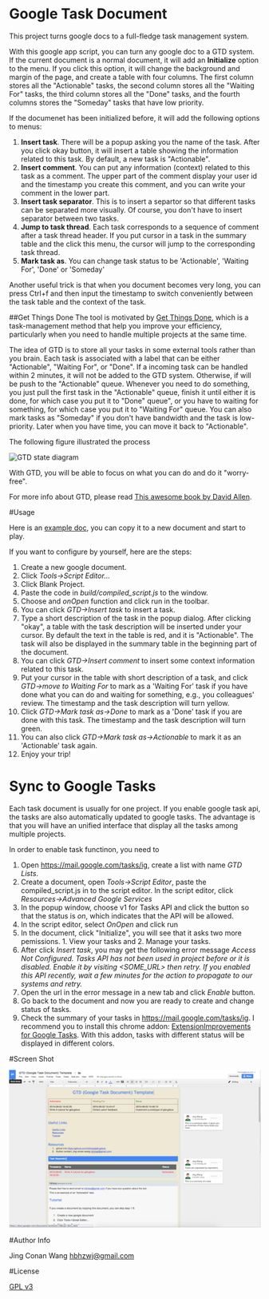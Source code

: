 # Google Task Document
This project turns google docs to a full-fledge task management system. 

With this google app script, you can turn any google doc to a GTD
system. If the current document is a normal document, it will add an
**Initialize** option to the menu.
If you click this option, it will change the background and margin of
the page, and create a table with four columns. The first column stores
all the "Actionable" tasks, the second column stores all the "Waiting
For" tasks, the third column stores all the "Done" tasks, and the fourth
columns stores the "Someday" tasks that have low priority.

If the documenet has been initialized before, it will add the following
options to menus:

1. **Insert task**. There will be a popup asking you the name of the
task. After you click okay button, it will insert a table showing the
information related to this task. By default, a new task is "Actionable".
2. **Insert comment**. You can put any information (context) related to
this task as a comment. The upper part of the comment display your user
id and the timestamp you create this comment, and you can write your
comment in the lower part.
3. **Insert task separator**. This is to insert a separtor so that
different tasks can be separated more visually. Of course, you don't
have to insert separator between two tasks.
4. **Jump to task thread**. Each task corresponds to a sequence of
comment after a task thread header. If you put cursor in a task in the
summary table and the click this menu, the cursor will jump to the
corresponding task thread. 
3. **Mark task as**. You can change task status to be 'Actionable',
'Waiting For', 'Done' or 'Someday'

Another useful trick is that when you document becomes very long, you
can press Ctrl+f and then input the timestamp to switch conveniently
between the task table and the context of the task. 

##Get Things Done
The tool is motivated by [Get Things Done](http://gettingthingsdone.com/),
which is a task-management method that help you improve your efficiency,
particularly when you need to handle multiple projects at the same time. 

The idea of GTD is to store all your tasks in some external tools rather than you brain.
Each task is associated with a label that can be either "Actionable", "Waiting For", or
"Done". If a incoming task can be handled within 2 minutes, it will not be added to the
GTD system. Otherwise, if will be push to the "Actionable" queue. Whenever you need to
do something, you just pull the first task in the "Actionable" queue, finish it until
either it is done, for which case you put it to "Done" queue", or you have to waiting
for something, for which case you put it to "Waiting For" queue. You can also mark tasks
as "Someday" if you don't have bandwidth and the task is low-priority. Later when you have
time, you can move it back to "Actionable".

The following figure illustrated the process

![GTD state diagram](https://cloud.githubusercontent.com/assets/522201/16716781/604968cc-46bb-11e6-9965-07061906f1a3.png)

With GTD, you will be able to focus on what you can do and do it "worry-free". 

For more info about GTD, please read [This awesome book by David Allen](http://www.amazon.com/Getting-Things-Done-Stress-Free-Productivity/dp/0142000280).

#Usage

Here is an [example doc](https://docs.google.com/document/d/18dowuhhSB5kajFRbJpmm7efWjU3V4AxYkuWMqhObPeI/edit?usp=sharing), you can copy it to a new document and start to play.

If you want to configure by yourself, here are the steps:

 1. Create a new google document.
 2. Click *Tools->Script Editor...*
 3. Click Blank Project.
 4. Paste the code in *build/compiled_script.js* to the window.
 5. Choose and *onOpen* function and click run in the toolbar.
 6. You can click *GTD->Insert task* to insert a task.
 7. Type a short description of the task in the popup dialog. After clicking "okay", a table with the task description will be inserted under your cursor. By default the text in the table is red, and it is "Actionable". The task will also be displayed in the summary table in the beginning part of the document.
 8. You can click *GTD->Insert comment* to insert some context information related to this task. 
 9. Put your cursor in the table with short description of a task, and click *GTD->move to Waiting For* to mark as a 'Waiting For' task if you have done what you can do and waiting for something, e.g., you colleagues' review. The timestamp and the task description will turn yellow. 
 10. Click *GTD->Mark task as->Done* to mark as a 'Done' task if you are done with this task. The timestamp and the task description will turn green.
 11. You can also click *GTD->Mark task as->Actionable* to mark it as an 'Actionable' task again. 
 12. Enjoy your trip!

# Sync to Google Tasks


Each task document is usually for one project.  If you enable google
task api, the tasks are also automatically updated to google tasks. The
advantage is that you will have an unified interface that display all
the tasks among multiple projects.

In order to enable task functinon, you need to 
 1. Open https://mail.google.com/tasks/ig, create a list with name *GTD
 Lists*.
 2. Create a document, open *Tools->Script Editor*, paste the
 compiled_script.js in to the script editor. In the script editor, click
 *Resources->Advanced Google Services*
 3. In the popup window, choose v1 for Tasks API and click the button so
 that the status is *on*, which indicates that the API will be allowed.
 4. In the script editor, select *OnOpen* and click run
 5. In the document, click "Initialize", you will see that it asks two
 more pemissions. 1. View your tasks and 2. Manage your tasks.
 6. After click *Insert task*, you may get the following error message
 *Access Not Configured. Tasks API has not been used in project
 <ID> before or it is disabled. Enable it by visiting <SOME_URL>
 then retry. If you enabled this API recently, wait a few minutes for
 the action to propagate to our systems and retry.*
 7. Open the url in the error message in a new tab and click *Enable*
 button.
 8. Go back to the document and now you are ready to create and change
 status of tasks.
 9. Check the summary of your tasks in https://mail.google.com/tasks/ig.
 I recommend you to install this chrome addon: [ExtensionImprovements
 for Google
 Tasks](https://chrome.google.com/webstore/detail/improvements-for-google-t/mhikceoaalnjmimabofghliacpmljocb?hl=en-US).
 With this addon, tasks with different status will be displayed in
 different colors.

#Screen Shot

![image](https://github.com/hbhzwj/gtd-gdocs/blob/master/resources/screenshot.png)



#Author Info

Jing Conan Wang
hbhzwj@gmail.com

#License

[GPL v3](http://www.gnu.org/copyleft/gpl.html)
